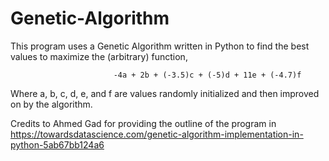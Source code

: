 # Genetic-Algorithm
This program uses a Genetic Algorithm written in Python to find the best values to maximize the (arbitrary) function,

                           -4a + 2b + (-3.5)c + (-5)d + 11e + (-4.7)f

 Where a, b, c, d, e, and f are values randomly initialized and then improved on by the algorithm.

 Credits to Ahmed Gad for providing the outline of the program in
 https://towardsdatascience.com/genetic-algorithm-implementation-in-python-5ab67bb124a6
